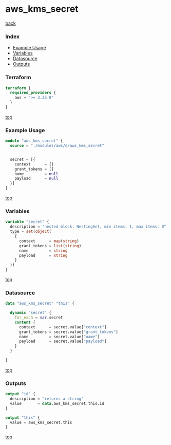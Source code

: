 # aws_kms_secret

[back](../aws.md)

### Index

- [Example Usage](#example-usage)
- [Variables](#variables)
- [Datasource](#datasource)
- [Outputs](#outputs)

### Terraform

```terraform
terraform {
  required_providers {
    aws = ">= 3.35.0"
  }
}
```

[top](#index)

### Example Usage

```terraform
module "aws_kms_secret" {
  source = "./modules/aws/d/aws_kms_secret"


  secret = [{
    context      = {}
    grant_tokens = []
    name         = null
    payload      = null
  }]
}
```

[top](#index)

### Variables

```terraform
variable "secret" {
  description = "nested block: NestingSet, min items: 1, max items: 0"
  type = set(object(
    {
      context      = map(string)
      grant_tokens = list(string)
      name         = string
      payload      = string
    }
  ))
}
```

[top](#index)

### Datasource

```terraform
data "aws_kms_secret" "this" {

  dynamic "secret" {
    for_each = var.secret
    content {
      context      = secret.value["context"]
      grant_tokens = secret.value["grant_tokens"]
      name         = secret.value["name"]
      payload      = secret.value["payload"]
    }
  }

}
```

[top](#index)

### Outputs

```terraform
output "id" {
  description = "returns a string"
  value       = data.aws_kms_secret.this.id
}

output "this" {
  value = aws_kms_secret.this
}
```

[top](#index)